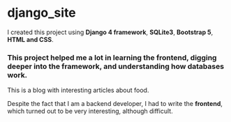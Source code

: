 # django_site
I created this project using **Django 4 framework**, **SQLite3**, **Bootstrap 5**, **HTML and CSS**. 

### This project helped me a lot in learning the frontend, digging deeper into the framework, and understanding how databases work. 
This is a blog with interesting articles about food. 

Despite the fact that I am a backend developer, I had to write the **frontend**, which turned out to be very interesting, although difficult. 
